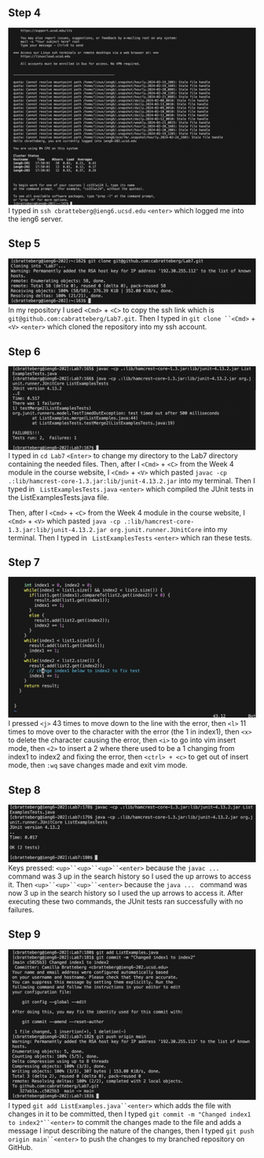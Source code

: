 ## Step 4
![Image](Step4-LabReport4.png)
I typed in `ssh cbratteberg@ieng6.ucsd.edu` `<enter>` which logged me into the ieng6 server.

## Step 5
![Image](Step5-LabReport4.png)
In my repository I used `<Cmd>` + `<C>` to copy the ssh link which is `git@github.com:cabratteberg/Lab7.git`. Then I typed in `git clone ``<Cmd>` + `<V>` `<enter>` which cloned the repository into my ssh account.

## Step 6
![Image](Step6-LabReport4.png)
I typed in `cd Lab7` `<Enter>` to change my directory to the Lab7 directory containing the needed files. Then, after I `<Cmd>` + `<C>` from the Week 4 module in the course website, I `<Cmd>` + `<V>` which pasted `javac -cp .:lib/hamcrest-core-1.3.jar:lib/junit-4.13.2.jar` into my terminal. Then I typed in ` ListExamplesTests.java` `<enter>` which compiled the JUnit tests in the ListExamplesTests.java file. 

Then, after I `<Cmd>` + `<C>` from the Week 4 module in the course website, I `<Cmd>` + `<V>` which pasted `java -cp .:lib/hamcrest-core-1.3.jar:lib/junit-4.13.2.jar org.junit.runner.JUnitCore` into my terminal. Then I typed in ` ListExamplesTests` `<enter>` which ran these tests. 

## Step 7
![Image](Step7-LabReport4.png)
I pressed `<j>` 43 times to move down to the line with the error, then `<l>` 11 times to move over to the character with the error (the 1 in index1), then `<x>` to delete the character
causing the error, then `<i>` to go into vim insert mode, then `<2>` to insert a 2 where there used to be a 1 changing from index1 to index2 and fixing the error,
then `<ctrl> + <c>` to get out of insert mode, then `:wq` save changes made and exit vim mode.

## Step 8
![Image](Step8-LabReport4.png)
Keys pressed: `<up>``<up>``<up>``<enter>` because the `javac ... ` command was 3 up in the search history so I used the up arrows to access it. Then `<up>``<up>``<up>``<enter>`
because the `java ... ` command was now 3 up in the search history so I used the up arrows to access it. After executing these two commands, the JUnit tests ran successfully with no failures. 

## Step 9
![Image](Step9-LabReport4.png)
I typed `git add ListExamples.java``<enter>` which adds the file with changes in it to be committed, then I typed `git commit -m "Changed index1 to index2"``<enter>` to commit the changes made to the file and adds a message I input describing the nature of the changes,  then I typed `git push origin main``<enter>` to push the changes to my branched repository on GitHub.
